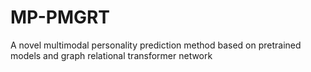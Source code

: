 # MP-PMGRT
A novel multimodal personality prediction method based on pretrained models and graph relational transformer network
